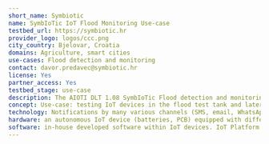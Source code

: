 ```yaml
---
short_name: Symbiotic
name: SymbIoTic IoT Flood Monitoring Use-case
testbed_url: https://symbiotic.hr
provider_logo: logos/ccc.png
city_country: Bjelovar, Croatia
domains: Agriculture, smart cities
use-cases: Flood detection and monitoring
contact: davor.predavec@symbiotic.hr
license: Yes
partner_access: Yes
testbed_stage: use-case
description: The AIOTI DLT 1.08 SymbIoTic Flood detection and monitoring Testbed is set to demonstrate how IoT devices can improve the flood detection on the ground, notifying relevant staff over various channels, giving them possibility to see the data in an instant (public IoT data) and inform citizens where they can find other relevant information.
concept: Use-case: testing IoT devices in the flood test tank and later in the river to define the accuracy and improve it by combining 2 or 3 sensors mutually. Integrating with the existing Disaster Management platform is key, so we’d like to find the partners that are looking to integrate the IoT data into their environment, hence reducing the costs of staff, training, and time, while improving the disaster management processes.
technology: Notifications by many various channels (SMS, email, WhatsApp, Signal, Telegram, Messenger, MS Teams, etc.) we can send a relevant information to whomever interested (there can be a good link with e-wallets/blockchain) Data analytics within IoT platform (event-based thresholds, charts, visualization) / Power BI data analytics / Sending data to other servers and/or platforms by our API or HTTP requests.
hardware: an autonomous IoT device (batteries, PCB) equipped with different sensors (contact and contactless with water).
software: in-house developed software within IoT devices. IoT Platform that aggregates the data and make visualization very quickly.
---
```


